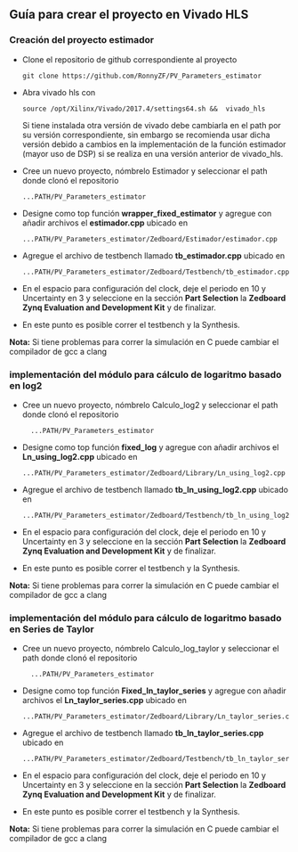 ## Guía para crear el proyecto en Vivado HLS

### Creación del proyecto estimador

- Clone el repositorio de github correspondiente al proyecto

      git clone https://github.com/RonnyZF/PV_Parameters_estimator

- Abra vivado hls con

      source /opt/Xilinx/Vivado/2017.4/settings64.sh &&  vivado_hls

    Si tiene instalada otra versión de vivado debe cambiarla en el path por su versión correspondiente, sin embargo se recomienda usar dicha versión debido a cambios en la implementación de la función estimador (mayor uso de DSP) si se realiza en una versión anterior de vivado_hls.

- Cree un nuevo proyecto, nómbrelo Estimador y seleccionar el path donde clonó el repositorio

      ...PATH/PV_Parameters_estimator

- Designe como top función **wrapper_fixed_estimator** y agregue con añadir archivos el **estimador.cpp** ubicado en

      ...PATH/PV_Parameters_estimator/Zedboard/Estimador/estimador.cpp

- Agregue el archivo de testbench llamado **tb_estimador.cpp** ubicado en

      ...PATH/PV_Parameters_estimator/Zedboard/Testbench/tb_estimador.cpp

- En el espacio para configuración del clock, deje el periodo en 10 y Uncertainty en 3 y seleccione en la sección **Part Selection** la **Zedboard Zynq Evaluation and Development Kit** y de finalizar.

- En este punto es posible correr el testbench y la Synthesis.

**Nota:** Si tiene problemas para correr la simulación en C puede cambiar el compilador de gcc a clang

### implementación del módulo para cálculo de logaritmo basado en log2

- Cree un nuevo proyecto, nómbrelo Calculo_log2 y seleccionar el path donde clonó el repositorio

        ...PATH/PV_Parameters_estimator

- Designe como top función **fixed_log** y agregue con añadir archivos el **Ln_using_log2.cpp** ubicado en

      ...PATH/PV_Parameters_estimator/Zedboard/Library/Ln_using_log2.cpp

- Agregue el archivo de testbench llamado **tb_ln_using_log2.cpp** ubicado en

      ...PATH/PV_Parameters_estimator/Zedboard/Testbench/tb_ln_using_log2.cpp

- En el espacio para configuración del clock, deje el periodo en 10 y Uncertainty en 3 y seleccione en la sección **Part Selection** la **Zedboard Zynq Evaluation and Development Kit** y de finalizar.

- En este punto es posible correr el testbench y la Synthesis.

**Nota:** Si tiene problemas para correr la simulación en C puede cambiar el compilador de gcc a clang

### implementación del módulo para cálculo de logaritmo basado en Series de Taylor

- Cree un nuevo proyecto, nómbrelo Calculo_log_taylor y seleccionar el path donde clonó el repositorio

        ...PATH/PV_Parameters_estimator

- Designe como top función **Fixed_ln_taylor_series** y agregue con añadir archivos el **Ln_taylor_series.cpp** ubicado en

      ...PATH/PV_Parameters_estimator/Zedboard/Library/Ln_taylor_series.cpp

- Agregue el archivo de testbench llamado **tb_ln_taylor_series.cpp** ubicado en

      ...PATH/PV_Parameters_estimator/Zedboard/Testbench/tb_ln_taylor_series.cpp

- En el espacio para configuración del clock, deje el periodo en 10 y Uncertainty en 3 y seleccione en la sección **Part Selection** la **Zedboard Zynq Evaluation and Development Kit** y de finalizar.

- En este punto es posible correr el testbench y la Synthesis.

**Nota:** Si tiene problemas para correr la simulación en C puede cambiar el compilador de gcc a clang
